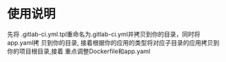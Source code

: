 # 使用说明
先将 .gitlab-ci.yml.tpl重命名为.gitlab-ci.yml并拷贝到你的目录，同时将app.yaml拷
贝到你的目录, 接着根据你的应用的类型将对应子目录的应用拷贝到你的项目根目录,接着
重点调整Dockerfile和app.yaml

